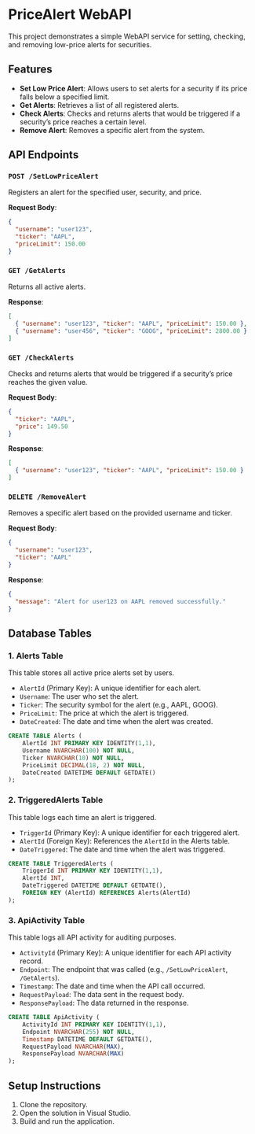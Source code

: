 # PriceAlert WebAPI

This project demonstrates a simple WebAPI service for setting, checking, and removing low-price alerts for securities.

## Features

- **Set Low Price Alert**: Allows users to set alerts for a security if its price falls below a specified limit.
- **Get Alerts**: Retrieves a list of all registered alerts.
- **Check Alerts**: Checks and returns alerts that would be triggered if a security’s price reaches a certain level.
- **Remove Alert**: Removes a specific alert from the system.

## API Endpoints

### `POST /SetLowPriceAlert`

Registers an alert for the specified user, security, and price.

**Request Body**:
```json
{
  "username": "user123",
  "ticker": "AAPL",
  "priceLimit": 150.00
}
```

### `GET /GetAlerts`

Returns all active alerts.

**Response**:
```json
[
  { "username": "user123", "ticker": "AAPL", "priceLimit": 150.00 },
  { "username": "user456", "ticker": "GOOG", "priceLimit": 2800.00 }
]
```

### `GET /CheckAlerts`

Checks and returns alerts that would be triggered if a security’s price reaches the given value.

**Request Body**:
```json
{
  "ticker": "AAPL",
  "price": 149.50
}
```

**Response**:
```json
[
  { "username": "user123", "ticker": "AAPL", "priceLimit": 150.00 }
]
```

### `DELETE /RemoveAlert`

Removes a specific alert based on the provided username and ticker.

**Request Body**:
```json
{
  "username": "user123",
  "ticker": "AAPL"
}
```

**Response**:
```json
{
  "message": "Alert for user123 on AAPL removed successfully."
}
```

## Database Tables

### 1. **Alerts Table**
This table stores all active price alerts set by users.

- `AlertId` (Primary Key): A unique identifier for each alert.
- `Username`: The user who set the alert.
- `Ticker`: The security symbol for the alert (e.g., AAPL, GOOG).
- `PriceLimit`: The price at which the alert is triggered.
- `DateCreated`: The date and time when the alert was created.

```sql
CREATE TABLE Alerts (
    AlertId INT PRIMARY KEY IDENTITY(1,1),
    Username NVARCHAR(100) NOT NULL,
    Ticker NVARCHAR(10) NOT NULL,
    PriceLimit DECIMAL(18, 2) NOT NULL,
    DateCreated DATETIME DEFAULT GETDATE()
);
```

### 2. **TriggeredAlerts Table**
This table logs each time an alert is triggered.

- `TriggerId` (Primary Key): A unique identifier for each triggered alert.
- `AlertId` (Foreign Key): References the `AlertId` in the Alerts table.
- `DateTriggered`: The date and time when the alert was triggered.

```sql
CREATE TABLE TriggeredAlerts (
    TriggerId INT PRIMARY KEY IDENTITY(1,1),
    AlertId INT,
    DateTriggered DATETIME DEFAULT GETDATE(),
    FOREIGN KEY (AlertId) REFERENCES Alerts(AlertId)
);
```

### 3. **ApiActivity Table**
This table logs all API activity for auditing purposes.

- `ActivityId` (Primary Key): A unique identifier for each API activity record.
- `Endpoint`: The endpoint that was called (e.g., `/SetLowPriceAlert`, `/GetAlerts`).
- `Timestamp`: The date and time when the API call occurred.
- `RequestPayload`: The data sent in the request body.
- `ResponsePayload`: The data returned in the response.

```sql
CREATE TABLE ApiActivity (
    ActivityId INT PRIMARY KEY IDENTITY(1,1),
    Endpoint NVARCHAR(255) NOT NULL,
    Timestamp DATETIME DEFAULT GETDATE(),
    RequestPayload NVARCHAR(MAX),
    ResponsePayload NVARCHAR(MAX)
);
```

## Setup Instructions

1. Clone the repository.
2. Open the solution in Visual Studio.
3. Build and run the application.
